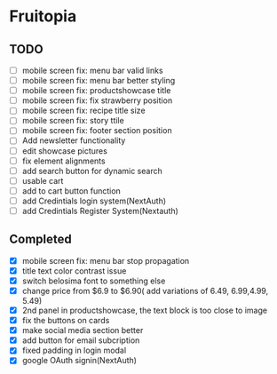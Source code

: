 # Fruitopia 

## TODO

- [ ] mobile screen fix: menu bar valid links 
- [ ] mobile screen fix: menu bar better styling
- [ ] mobile screen fix: productshowcase title
- [ ] mobile screen fix: fix strawberry position
- [ ] mobile screen fix: recipe title size
- [ ] mobile screen fix: story ttile 
- [ ] mobile screen fix: footer section position
- [ ] Add newsletter functionality
- [ ] edit showcase pictures 
- [ ] fix element alignments
- [ ] add search button for dynamic search
- [ ] usable cart 
- [ ] add to cart button function
- [ ] add Credintials login system(NextAuth)
- [ ] add Credintials Register System(Nextauth)  

## Completed

- [x] mobile screen fix: menu bar stop propagation
- [x] title text color contrast issue
- [x] switch belosima font to something else
- [x] change price from $6.9 to $6.90( add variations of 6.49, 6.99,4.99, 5.49)
- [x] 2nd panel in productshowcase, the text block is too close to image
- [x] fix the buttons on cards
- [x] make social media section better
- [x] add button for email subcription 
- [x] fixed padding in login modal
- [x] google OAuth signin(NextAuth)
